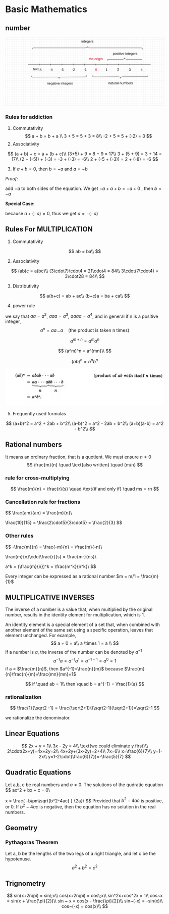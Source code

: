 # Basic Mathematics

## number

![ruler](./assets/ruler.svg)

### Rules for addiction 

1. Commutativity
$$
a + b = b + a \\
3 + 5 = 5 + 3 = 8\\
-2 + 5 = 5 + (-2) = 3
$$
2. Associativity

$$
(a + b) + c = a + (b + c)\\
(3+5) + 9 = 8 + 9 = 17\\
3 + (5 + 9) = 3 + 14 = 17\\
(2 + (-5)) + (-3) = -3 + (-3) = -6\\
2 + (-5 + (-3)) = 2 + (-8) = -6
$$



3. If $a + b = 0$, then $b = -a$ and $a = -b$

*Proof:*

add $-a$ to both sides of the equation. We get $-a+a+b=-a+0$ , then $b=-a$

**Special Case:**

because $a + (-a) = 0$, thus we get $a = -(-a)$



## Rules For MULTIPLICATION

1. Commutativity

$$
ab = ba\\
$$

2. Associativity

$$
(ab)c = a(bc)\\
(3\cdot7)\cdot4 = 21\cdot4 = 84\\
3\cdot(7\cdot4) = 3\cdot28 = 84\\
$$

3. Distributivity

$$
a(b+c) = ab + ac\\
(b+c)a = ba + ca\\
$$

4. power rule

we say that $aa = a^2$, $aaa=a^3$, $aaaa=a^4$, and in general if n is a positive integer, 
$$
a^n = aa... a \quad \text{(the product is taken n times)}
$$

$$
a^{m+n} = a^{m}a^{n}
$$


$$
(a^m)^n = a^{mn}\\
$$

$$
(ab)^n = a^{n}b^{n}
$$

![image-20230611123251237](./assets/image-20230611123251237.png)



5. Frequently used formulas

$$
(a+b)^2 = a^2 + 2ab + b^2\\
(a-b)^2 = a^2 - 2ab + b^2\\
(a+b)(a-b) = a^2 - b^2\\
$$





## Rational numbers

It means an ordinary fraction, that is a quotient. We must ensure $n \ne 0$
$$
\frac{m}{n} \quad \text{also written} \quad {m/n}
$$


### rule for cross-multiplying

$$
\frac{m}{n} = \frac{r}{s} \quad \text{if and only if} \quad ms = rn
$$



### Cancellation rule for fractions

$$
\frac{am}{an} = \frac{m}{n}\\

\frac{10}{15} = \frac{2\cdot5}{3\cdot5} = \frac{2}{3}
$$



### Other rules

$$
-\frac{m}{n} = \frac{-m}{n} = \frac{m}{-n}\\

\frac{m}{n}\cdot\frac{r}{s} = \frac{mr}{ns}\\

a^k = (\frac{m}{n})^k = \frac{m^k}{n^k}\\
$$



Every integer can be expressed as a rational number $m = m/1 = \frac{m}{1}$



## MULTIPLICATIVE INVERSES

The inverse of a number is a value that, when multiplied by the original number, results in the identity element for multiplication, which is 1. 

An identity element is a special element of a set that, when combined with another element of the same set using a specific operation, leaves that element unchanged. For example, 
$$
a + 0 = a\\
a \times 1 = a \\ 
$$
If a number is $a$, the inverse of the number can be denoted by $a^{-1}$ 
$$
a^{-1}a = a^{-1}a^1= a^{-1+1}=a^0=1
$$
if a = $\frac{m}{n}$, then $a^{-1}=\frac{n}{m}$ because $\frac{m}{n}\frac{n}{m}=\frac{mn}{mn}=1$


$$
if \quad ab = 1\\
then \quad b = a^{-1} = \frac{1}{a}
$$


### rationalization

$$
\frac{1}{\sqrt2 -1} = \frac{\sqrt2+1}{(\sqrt2-1)(\sqrt2+1)}=\sqrt2-1
$$

we rationalize the denominator.



## Linear Equations

$$
2x + y = 1\\
3x - 2y = 4\\
\text{we could eliminate y first}\\
2\cdot(2x+y)=4x+2y=2\\
4x+2y+(3x-2y)=2+4\\
7x=6\\
x=\frac{6}{7}\\
y=1-2x\\
y=1-2\cdot(\frac{6}{7})=-\frac{5}{7}
$$





## Quadratic Equations

Let a,b, c be real numbers and $a \ne 0$. The solutions of the qudratic equation
$$
ax^2 + bx + c = 0\\

x = \frac{ -b\pm\sqrt{b^2-4ac} } {2a}\\
$$
Provided that $b^2-4ac$ is positive, or 0. If $b^2-4ac$ is negative, then the equation has no solution in the real numbers.







## Geometry



### Pythagoras Theorem

Let a, b be the lengths of the two legs of a right triangle, and let c be the hypotenuse.
$$
a^2 + b^2 = c^2
$$



## Trignometry

$$
sin(x+2n\pi) = sin\;x\\
cos(x+2n\pi) = cos\;x\\
sin^2x+cos^2x = 1\\
cos~x = sin(x + \frac{\pi}{2})\\
sin ~ x = cos(x - \frac{\pi}{2})\\
sin~(-x) = -sin(x)\\
cos~(-x) = cos(x)\\
$$

